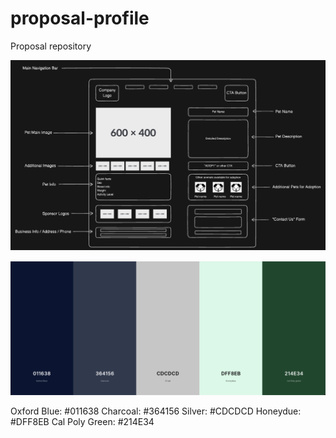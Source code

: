 # proposal-profile
Proposal repository

![Wireframe](./Wireframe.png)

![Color-palette](./Color-palette-v2.png)

Oxford Blue: #011638
Charcoal: #364156
Silver: #CDCDCD
Honeydue: #DFF8EB
Cal Poly Green: #214E34